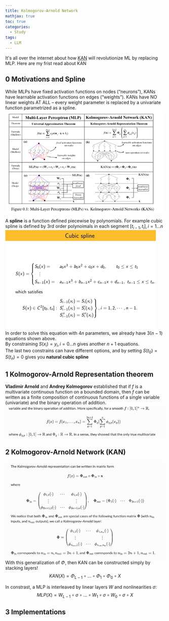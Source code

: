 ```yaml
---
title: Kolmogorov-Arnold Network
mathjax: true
toc: true
categories:
  - Study
tags:
  - LLM
---
```


It's all over the internet about how [KAN](https://arxiv.org/pdf/2404.19756) will revolutionize ML by replacing MLP. Here are my frist read about KAN

## 0 Motivations and Spline 
While MLPs have fixed activation functions on nodes (“neurons”), KANs have learnable
activation functions on edges (“weights”). KANs have NO linear weights AT ALL – every
weight parameter is replaced by a univariate function parametrized as a spline. 
![Alt text](/assets/images/2024/24-05-05-KAN_files/moti.png)

A **spline** is a function defined piecewise by polynomials. For example cubic spline is defined by 3rd order polynoimals in each segment $[t_{i-1}, t_i], i=1...n$
![Alt text](/assets/images/2024/24-05-05-KAN_files/cubicspine.png)  
In order to solve this equation with $4n$ parameters, we already have $3(n-1)$ equations shown above.   
By constraining $S(x_i)=y_i, i=0...n$ gives another $n+1$ equations.  
The last two constrains can have different options, and by setting $S(t_0)=S(t_n)=0$ gives you **natural cubic spline**


## 1 Kolmogorov-Arnold Representation theorem
**Vladimir Arnold** and **Andrey Kolmogorov** established that if $f$ is a multivariate continuous function on a bounded domain, then $f$ can be written as a finite composition of continuous functions of a single variable (univariate) and the binary operation of addition.
![Alt text](/assets/images/2024/24-05-05-KAN_files/KAR.png)

## 2 Kolmogorov-Arnold Network (KAN)
![Alt text](/assets/images/2024/24-05-05-KAN_files/KAN.png)  
With this generalization of $\Phi$, then KAN can be constructed simply by stacking layers!  
$$KAN(X)=\Phi_{L-1}\circ...\circ\Phi_1\circ\Phi_0\circ X$$

In constrast, a MLP is interleaved by linear layers $W$ and nonlinearities $\sigma$:
$$MLP(X)=W_{L-1}\circ\sigma\circ...\circ W_1\circ\sigma\circ W_0\circ\sigma\circ X$$

## 3 Implementations

